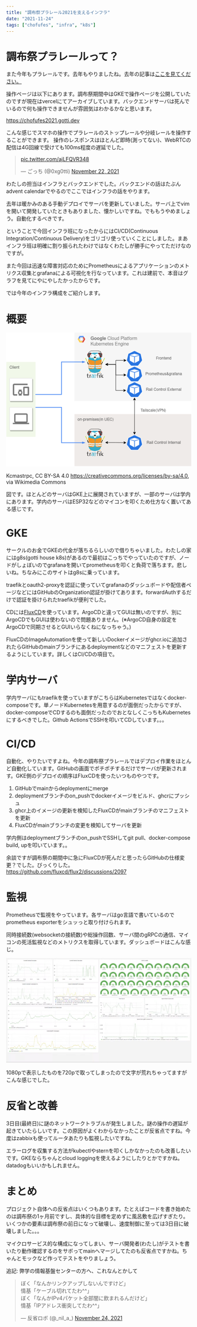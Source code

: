```yaml
---
title: "調布祭プラレール2021を支えるインフラ"
date: "2021-11-24"
tags: ["chofufes", "infra", "k8s"]
---
```


# 調布祭プラレールって？

また今年もプラレールです。去年もやりましたね。去年の記事は[ここを見てください。](https://gotti.dev/post/kokenadvent2020/)

操作ページは以下にあります。調布祭期間中はGKEで操作ページを公開していたのですが現在はvercelにてアーカイブしています。バックエンドサーバは死んでいるので何も操作できませんが雰囲気はわかるかなと思います。

https://chofufes2021.gotti.dev

こんな感じでスマホの操作でプラレールのストップレールや分岐レールを操作することができます。
操作のレスポンスはほとんど即時(測ってない)、WebRTCの配信は4G回線で受けても100ms程度の遅延でした。

<blockquote class="twitter-tweet"><p lang="und" dir="ltr"><a href="https://t.co/ajLFQVR348">pic.twitter.com/ajLFQVR348</a></p>&mdash; ごっち (@0xg0tti) <a href="https://twitter.com/0xg0tti/status/1462603819247091713?ref_src=twsrc%5Etfw">November 22, 2021</a></blockquote> <script async src="https://platform.twitter.com/widgets.js" charset="utf-8"></script> 

わたしの担当はインフラとバックエンドでした。バックエンドの話はたぶんadvent calendarでやるのでここではインフラの話をやります。

去年は暖かみのある手動デプロイでサーバを更新していました。サーバ上でvimを開いて開発していたときもありました、懐かしいですね。でももうやめましょう。自動化するべきです。

ということで今回インフラ班になったからにはCI/CD(Continuous Integration/Continuous Delivery)をゴリゴリ使っていくことにしました。まあインフラ班は明確に割り振られたわけではなくわたしが勝手にやってただけなのですが。

また今回は迅速な障害対応のためにPrometheusによるアプリケーションのメトリクス収集とgrafanaによる可視化を行なっています。これは建前で、本音はグラフを見てにやにやしたかったからです。

では今年のインフラ構成をご紹介します。

# 概要

![概要](./overview2.png)

Kcmastrpc, CC BY-SA 4.0 <https://creativecommons.org/licenses/by-sa/4.0>, via Wikimedia Commons

図です。ほとんどのサーバはGKE上に展開されていますが、一部のサーバは学内にあります。学内のサーバはESP32などのマイコンを叩くため仕方なく置いてある感じです。

# GKE

サークルのお金でGKEの代金が落ちるらしいので借りちゃいました。わたしの家にはg8s(gotti house k8s)があるので最初はこっちでやっていたのですが、ノードがしょぼいのでgrafanaを開いてprometheusを叩くと負荷で落ちます。悲しいね。ちなみにこのサイトはg8sに乗っています。

traefikとoauth2-proxyを認証に使っていてgrafanaのダッシュボードや配信者ページなどにはGitHubのOrganization認証が掛けてあります。forwardAuthするだけで認証を掛けられたtraefikが便利でした。

CDには[FluxCD](https://fluxcd.io/)を使っています。ArgoCDと違ってGUIは無いのですが、別にArgoCDでもGUIは使わないので問題ありません。(※ArgoCD自身の設定をArgoCDで同期させるとGUIいらなくねになっちゃう。)

FluxCDのImageAutomationを使って新しいDockerイメージがghcr.ioに追加されたらGitHubのmainブランチにあるdeploymentなどのマニフェストを更新するようにしています。詳しくはCI/CDの項目で。

# 学内サーバ

学内サーバにもtraefikを使っていますがこちらはKubernetesではなくdocker-composeです。単ノードKubernetesを用意するのが面倒だったからですが、docker-composeでCDするのも面倒だったのでおとなしくこっちもKubernetesにするべきでした。Github ActionsでSSHを叩いてCDしています。。。

# CI/CD

自動化、やりたいですよね。今年の調布祭プラレールではデプロイ作業をほとんど自動化しています。GitHubの画面でポチポチするだけでサーバが更新されます。GKE側のデプロイの順序はFluxCDを使ったいつものやつです。

1. GitHubでmainからdeploymentにmerge
2. deploymentブランチのon_pushでdockerイメージをビルド、ghcrにプッシュ
3. ghcr上のイメージの更新を検知したFluxCDがmainブランチのマニフェストを更新
4. FluxCDがmainブランチの変更を検知してサーバを更新

学内側はdeploymentブランチのon_pushでSSHしてgit pull、docker-compose build, upを叩いています。。

余談ですが調布祭の期間中に急にFluxCDが死んだと思ったらGitHubの仕様変更？でした。びっくりした。 https://github.com/fluxcd/flux2/discussions/2097

# 監視

Prometheusで監視をやっています。各サーバはgo言語で書いているのでprometheus exporterをシュッっと取り付けられます。

同時接続数(websocketの接続数)や総操作回数、サーバ間のgRPCの通信、マイコンの死活監視などのメトリクスを取得しています。ダッシュボードはこんな感じ。

![grafana dashboard](./grafana-dashboard.png)

1080pで表示したものを720pで取ってしまったので文字が荒れちゃってますがこんな感じでした。

# 反省と改善

3日目(最終日)に謎のネットワークトラブルが発生しました。謎の操作の遅延が起きていたらしいです。この原因がよくわからなかったことが反省点ですね。今度はzabbixも使ってルータあたりも監視したいですね。

エラーログを収集する方法がkubectlやsternを叩くしかなかったのも改善したいです。GKEならちゃんとcloud loggingを使えるようにしたりとかですかね。datadogもいいかもしれません。

# まとめ

プロジェクト自体への反省点はいくつもあります。たとえばコードを書き始めたのは調布祭の1ヶ月前ですし、具体的な目標を定めずに風呂敷を広げすぎたり。いくつかの要素は調布祭の前日になって破壊し、速度制御に至っては3日目に破壊しました。。。

マイクロサービス的な構成になってしまい、サーバ開発者(わたし)がテストを書いたり動作確認するのをサボってmainへマージしてたのも反省点ですかね。ちゃんとモックなど作ってテストをやりましょう。

追記: 弊学の情報基盤センターの方へ、これなんとかして

<blockquote class="twitter-tweet"><p lang="ja" dir="ltr">ぼく「なんかリンクアップしないんですけど」<br>情基「ケーブル切れてたわ^^」<br>ぼく「なんかIPv4パケット全部闇に飲まれるんだけど」<br>情基「IPアドレス衝突してたわ^^」</p>&mdash; 反省ロボ (@_nil_a_) <a href="https://twitter.com/_nil_a_/status/1463339569605414913?ref_src=twsrc%5Etfw">November 24, 2021</a></blockquote> <script async src="https://platform.twitter.com/widgets.js" charset="utf-8"></script> 
